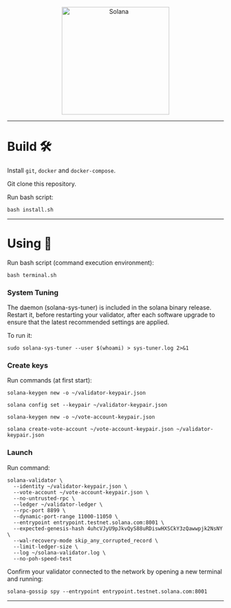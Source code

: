 <p align="center">
  <a href="https://solana.com">
    <img alt="Solana" src="https://i.imgur.com/uBVzyX3.png" width="250" />
  </a>
</p>

---

# Build 🛠

Install `git`, `docker` and `docker-compose`.

Git clone this repository.


Run bash script:

```
bash install.sh
```

---

# Using 👏

Run bash script (command execution environment):

```
bash terminal.sh
```

### System Tuning

The daemon (solana-sys-tuner) is included in the solana binary release. Restart it, before restarting your validator, after each software upgrade to ensure that the latest recommended settings are applied.

To run it:

```
sudo solana-sys-tuner --user $(whoami) > sys-tuner.log 2>&1
```

### Create keys

Run commands (at first start):

```
solana-keygen new -o ~/validator-keypair.json
```
```
solana config set --keypair ~/validator-keypair.json
```
```
solana-keygen new -o ~/vote-account-keypair.json
```
```
solana create-vote-account ~/vote-account-keypair.json ~/validator-keypair.json
```

### Launch

Run command:

```
solana-validator \
  --identity ~/validator-keypair.json \
  --vote-account ~/vote-account-keypair.json \
  --no-untrusted-rpc \
  --ledger ~/validator-ledger \
  --rpc-port 8899 \
  --dynamic-port-range 11000-11050 \
  --entrypoint entrypoint.testnet.solana.com:8001 \
  --expected-genesis-hash 4uhcVJyU9pJkvQyS88uRDiswHXSCkY3zQawwpjk2NsNY \
  --wal-recovery-mode skip_any_corrupted_record \
  --limit-ledger-size \
  --log ~/solana-validator.log \
  --no-poh-speed-test 
```

Confirm your validator connected to the network by opening a new terminal and running:

```
solana-gossip spy --entrypoint entrypoint.testnet.solana.com:8001
```


---
